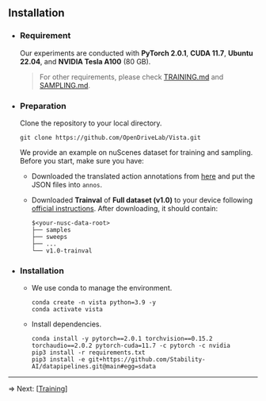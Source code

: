 ## Installation

- ### Requirement

  Our experiments are conducted with **PyTorch 2.0.1**, **CUDA 11.7**, **Ubuntu 22.04**, and **NVIDIA Tesla A100** (80 GB).

  > For other requirements, please check [TRAINING.md](https://github.com/OpenDriveLab/Vista/blob/main/docs/TRAINING.md) and [SAMPLING.md](https://github.com/OpenDriveLab/Vista/blob/main/docs/SAMPLING.md).

- ### Preparation

  Clone the repository to your local directory.

  ```shell
  git clone https://github.com/OpenDriveLab/Vista.git
  ```

  We provide an example on nuScenes dataset for training and sampling. Before you start, make sure you have:
  
  - Downloaded the translated action annotations from [here](https://drive.google.com/drive/folders/1JpZObdR0OXagCbnPZfMSI8vhGLom5pht?usp=sharing) and put the JSON files into `annos`.
    
  - Downloaded **Trainval** of **Full dataset (v1.0)** to your device following [official instructions](https://www.nuscenes.org/download). After downloading, it should contain:

    ```
    $<your-nusc-data-root>
    ├── samples
    ├── sweeps
    ├── ...
    └── v1.0-trainval
    ```

- ### Installation

  - We use conda to manage the environment.

    ```shell
    conda create -n vista python=3.9 -y
    conda activate vista
    ```
  
  - Install dependencies.
  
    ```shell
    conda install -y pytorch==2.0.1 torchvision==0.15.2 torchaudio==2.0.2 pytorch-cuda=11.7 -c pytorch -c nvidia
    pip3 install -r requirements.txt
    pip3 install -e git+https://github.com/Stability-AI/datapipelines.git@main#egg=sdata
    ```

---

=> Next: [[Training](https://github.com/OpenDriveLab/Vista/blob/main/docs/TRAINING.md)]
